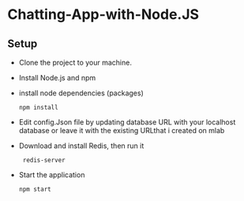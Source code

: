 # Chatting-App-with-Node.JS

## Setup
+ Clone the project to your machine.
+ Install Node.js and npm
+ install node dependencies (packages)
  ```
  npm install
  ```
+ Edit config.Json file by updating database URL with your localhost database or leave it with the existing URLthat i created on mlab
 + Download and install Redis, then run it 
    ```
	 redis-server
	```

+ Start the application
  ```
  npm start
  ```
